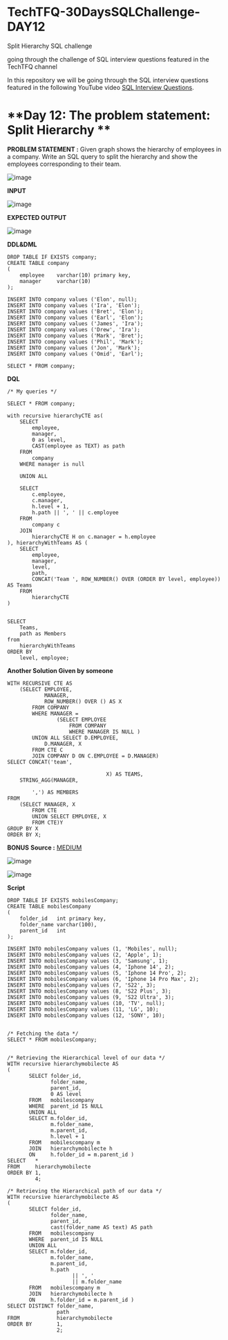 # TechTFQ-30DaysSQLChallenge-DAY12


Split Hierarchy SQL challenge

going through the challenge of SQL interview questions featured in the TechTFQ channel



In this repository we will be going through the SQL interview questions featured in the following YouTube video [SQL Interview Questions](https://www.youtube.com/watch?v=KrUIQAcFptY&list=PLavw5C92dz9Hxz0YhttDniNgKejQlPoAn&index=12).

# **Day 12: The problem statement: Split Hierarchy **


**PROBLEM STATEMENT :**
Given graph shows the hierarchy of employees in a company. 
Write an SQL query to split the hierarchy and show the employees corresponding to their team.

![image](https://github.com/Highashikata/TechTFQ-30DaysSQLChallenge-DAY12/assets/96960411/a06715ed-6889-45a3-8366-d08bf3f58b67)

**INPUT**

![image](https://github.com/Highashikata/TechTFQ-30DaysSQLChallenge-DAY12/assets/96960411/5de644cb-ec4b-42c0-a2eb-27bc9277119b)

**EXPECTED OUTPUT**

![image](https://github.com/Highashikata/TechTFQ-30DaysSQLChallenge-DAY12/assets/96960411/b5902d99-b148-4ade-9fe2-9384614b79a6)


**DDL&DML**

```
DROP TABLE IF EXISTS company;
CREATE TABLE company
(
	employee	varchar(10) primary key,
	manager		varchar(10)
);

INSERT INTO company values ('Elon', null);
INSERT INTO company values ('Ira', 'Elon');
INSERT INTO company values ('Bret', 'Elon');
INSERT INTO company values ('Earl', 'Elon');
INSERT INTO company values ('James', 'Ira');
INSERT INTO company values ('Drew', 'Ira');
INSERT INTO company values ('Mark', 'Bret');
INSERT INTO company values ('Phil', 'Mark');
INSERT INTO company values ('Jon', 'Mark');
INSERT INTO company values ('Omid', 'Earl');

SELECT * FROM company;
```


**DQL**
```
/* My queries */

SELECT * FROM company;

with recursive hierarchyCTE as(
	SELECT 
		employee,
		manager,
		0 as level,
		CAST(employee as TEXT) as path
	FROM
		company
	WHERE manager is null
	
	UNION ALL
	
	SELECT 
		c.employee,
		c.manager,
		h.level + 1,
		h.path || ', ' || c.employee	
	FROM
		company c
	JOIN 
		hierarchyCTE H on c.manager = h.employee
), hierarchyWithTeams AS (
    SELECT
        employee,
        manager,
        level,
        path,
        CONCAT('Team ', ROW_NUMBER() OVER (ORDER BY level, employee)) AS Teams
    FROM
        hierarchyCTE
)


SELECT
	Teams,
	path as Members
from
	hierarchyWithTeams
ORDER BY
	level, employee;

```

**Another Solution Given by someone**
```
WITH RECURSIVE CTE AS
	(SELECT EMPLOYEE,
			MANAGER,
			ROW_NUMBER() OVER () AS X
		FROM COMPANY
		WHERE MANAGER =
				(SELECT EMPLOYEE
					FROM COMPANY
					WHERE MANAGER IS NULL )
		UNION ALL SELECT D.EMPLOYEE,
			D.MANAGER, X
		FROM CTE C
		JOIN COMPANY D ON C.EMPLOYEE = D.MANAGER)
SELECT CONCAT('team',

								X) AS TEAMS,
	STRING_AGG(MANAGER,

		',') AS MEMBERS
FROM
	(SELECT MANAGER, X
		FROM CTE
		UNION SELECT EMPLOYEE, X
		FROM CTE)Y
GROUP BY X
ORDER BY X;
```




**BONUS**
__Source :__ [MEDIUM](https://medium.com/learning-sql/working-with-hierarchical-data-in-postgres-d92e86464c41)
 

![image](https://github.com/Highashikata/TechTFQ-30DaysSQLChallenge-DAY12/assets/96960411/64f32f93-0e77-499a-8bea-ca7512f49ca0)

![image](https://github.com/Highashikata/TechTFQ-30DaysSQLChallenge-DAY12/assets/96960411/68af0859-aa6d-455b-a874-c193aa57675a)


**Script**

```
DROP TABLE IF EXISTS mobilesCompany;
CREATE TABLE mobilesCompany
(
	folder_id	int primary key,
	folder_name	varchar(100),
	parent_id	int
);

INSERT INTO mobilesCompany values (1, 'Mobiles', null);
INSERT INTO mobilesCompany values (2, 'Apple', 1);
INSERT INTO mobilesCompany values (3, 'Samsung', 1);
INSERT INTO mobilesCompany values (4, 'Iphone 14', 2);
INSERT INTO mobilesCompany values (5, 'Iphone 14 Pro', 2);
INSERT INTO mobilesCompany values (6, 'Iphone 14 Pro Max', 2);
INSERT INTO mobilesCompany values (7, 'S22', 3);
INSERT INTO mobilesCompany values (8, 'S22 Plus', 3);
INSERT INTO mobilesCompany values (9, 'S22 Ultra', 3);
INSERT INTO mobilesCompany values (10, 'TV', null);
INSERT INTO mobilesCompany values (11, 'LG', 10);
INSERT INTO mobilesCompany values (12, 'SONY', 10);


/* Fetching the data */
SELECT * FROM mobilesCompany;


/* Retrieving the Hierarchical level of our data */
WITH recursive hierarchymobilecte AS
(
       SELECT folder_id,
              folder_name,
              parent_id,
              0 AS level
       FROM   mobilescompany
       WHERE  parent_id IS NULL
       UNION ALL
       SELECT m.folder_id,
              m.folder_name,
              m.parent_id,
              h.level + 1
       FROM   mobilescompany m
       JOIN   hierarchymobilecte h
       ON     h.folder_id = m.parent_id )
SELECT   *
FROM     hierarchymobilecte
ORDER BY 1,
         4;

/* Retrieving the Hierarchical path of our data */
WITH recursive hierarchymobilecte AS
(
       SELECT folder_id,
              folder_name,
              parent_id,
              cast(folder_name AS text) AS path
       FROM   mobilescompany
       WHERE  parent_id IS NULL
       UNION ALL
       SELECT m.folder_id,
              m.folder_name,
              m.parent_id,
              h.path
                     || ', '
                     || m.folder_name
       FROM   mobilescompany m
       JOIN   hierarchymobilecte h
       ON     h.folder_id = m.parent_id )
SELECT DISTINCT folder_name,
                path
FROM            hierarchymobilecte
ORDER BY        1,
                2;
```
